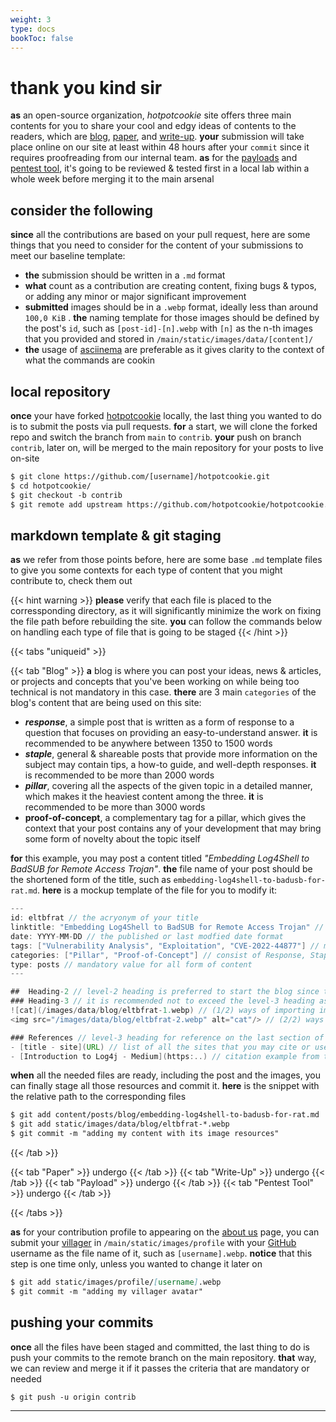 ```yaml
---
weight: 3
type: docs
bookToc: false
---
```


<h1>thank you kind sir</h1>

**as** an open-source organization, *hotpotcookie* site offers three main contents for you to share your cool and edgy ideas of contents to the readers, which are [blog](/posts/blog), [paper](/posts/paper), and [write-up](/posts/writeup). **your** submission will take place online on our site at least within 48 hours after your ```commit``` since it requires proofreading from our internal team. **as** for the [payloads](/docs/gg/payload/) and [pentest tool](/docs/gg/pentest-tool/), it's going to be reviewed & tested first in a local lab within a whole week before merging it to the main arsenal

## consider the following

**since** all the contributions are based on your pull request, here are some things that you need to consider for the content of your submissions to meet our baseline template: 

- **the** submission should be written in a ```.md``` format
- **what** count as a contribution are creating content, fixing bugs & typos, or adding any minor or major significant improvement
- **submitted** images should be in a ```.webp``` format, ideally less than around ```100,0 KiB``` . **the** naming template for those images should be defined by the post's ```id```, such as ```[post-id]-[n].webp``` with ```[n]``` as the n-th images that you provided and stored in ```/main/static/images/data/[content]/```
- **the** usage of [asciinema](https://asciinema.org/) are preferable as it gives clarity to the context of what the commands are cookin

## local repository

**once** your have forked [hotpotcookie](https://github.com/hotpotcookie/hotpotcookie) locally, the last thing you wanted to do is to submit the posts via pull requests. **for** a start, we will clone the forked repo and switch the branch from ```main``` to ```contrib```. **your** push on branch ```contrib```, later on, will be merged to the main repository for your posts to live on-site

```markdown
$ git clone https://github.com/[username]/hotpotcookie.git
$ cd hotpotcookie/
$ git checkout -b contrib
$ git remote add upstream https://github.com/hotpotcookie/hotpotcookie.git
```

## markdown template & git staging

**as** we refer from those points before, here are some base ```.md``` template files to give you some contexts for each type of content that you might contribute to, check them out

{{< hint warning >}}
**please** verify that each file is placed to the corressponding directory, as it will significantly minimize the work on fixing the file path before rebuilding the site. **you** can follow the commands below on handling each type of file that is going to be staged
{{< /hint >}}

{{< tabs "uniqueid" >}}
  
  {{< tab "Blog" >}}
  **a** blog is where you can post your ideas, news & articles, or projects and concepts that you've been working on while being too technical is not mandatory in this case. **there** are 3 main ```categories``` of the blog's content that are being used on this site: 

  - ***response***, a simple post that is written as a form of response to a question that focuses on providing an easy-to-understand answer. **it** is recommended to be anywhere between 1350 to 1500 words
  - ***staple***, general & shareable posts that provide more information on the subject may contain tips, a how-to guide, and well-depth responses. **it** is recommended to be more than 2000 words
  - ***pillar***, covering all the aspects of the given topic in a detailed manner, which makes it the heaviest content among the three. **it** is recommended to be more than 3000 words
  - **proof-of-concept**, a complementary tag for a pillar, which gives the context that your post contains any of your development that may bring some form of novelty about the topic itself

  **for** this example, you may post a content titled *"Embedding Log4Shell to BadSUB for Remote Access Trojan"*. **the** file name of your post should be the shortened form of the title, such as ```embedding-log4shell-to-badusb-for-rat.md```. **here** is a mockup template of the file for you to modify it:
  ```java {linenos=inline, linenostart=1}
  ---
  id: eltbfrat // the acryonym of your title
  linktitle: "Embedding Log4Shell to BadSUB for Remote Access Trojan" // may consist of around 6-12 words in length
  date: YYYY-MM-DD // the published or last modfied date format
  tags: ["Vulnerability Analysis", "Exploitation", "CVE-2022-44877"] // may consist of main topics, subjects, vulnerability references, etc.
  categories: ["Pillar", "Proof-of-Concept"] // consist of Response, Staple, Pillar & Proof-of-Concept
  type: posts // mandatory value for all form of content
  ---

  ##  Heading-2 // level-2 heading is preferred to start the blog since the title already used h1
  ### Heading-3 // it is recommended not to exceed the level-3 heading as it tends to be hard to read the table of contents
  ![cat](/images/data/blog/eltbfrat-1.webp) // (1/2) ways of importing image
  <img src="/images/data/blog/eltbfrat-2.webp" alt="cat"/> // (2/2) ways of importing image
  
  ### References // level-3 heading for reference on the last section of the post
  - [title - site](URL) // list of all the sites that you may cite or use
  - [Introduction to Log4j - Medium](https:..) // citation example from the format above
  ```
  **when** all the needed files are ready, including the post and the images, you can finally stage all those resources and commit it. **here** is the snippet with the relative path to the corresponding files

  ```markdown
$ git add content/posts/blog/embedding-log4shell-to-badusb-for-rat.md
$ git add static/images/data/blog/eltbfrat-*.webp
$ git commit -m "adding my content with its image resources"
```
  {{< /tab >}}


{{< tab "Paper" >}} undergo {{< /tab >}}
{{< tab "Write-Up" >}} undergo {{< /tab >}}
{{< tab "Payload" >}} undergo {{< /tab >}}
{{< tab "Pentest Tool" >}} undergo {{< /tab >}}

{{< /tabs >}}

**as** for your contribution profile to appearing on the [about us](/docs/org/about-us/) page, you can submit your [villager](https://meiker.io/play/11374/online.html) in ```/main/static/images/profile``` with your [GitHub](https://github.com) username as the file name of it, such as ```[username].webp```. **notice** that this step is one time only, unless you wanted to change it later on

```markdown
$ git add static/images/profile/[username].webp
$ git commit -m "adding my villager avatar"
```
## pushing your commits

**once** all the files have been staged and committed, the last thing to do is push your commits to the remote branch on the main repository. **that** way, we can review and merge it if it passes the criteria that are mandatory or needed

```markdown
$ git push -u origin contrib
```
---